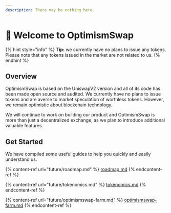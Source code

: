 ```yaml
---
description: There may be nothing here.
---
```


# 👋 Welcome to OptimismSwap

{% hint style="info" %}
T**ip:** we currently have no plans to issue any tokens. Please note that any tokens issued in the market are not related to us.
{% endhint %}

## Overview

OptimismSwap is based on the UniswapV2 version and all of its code has been made open source and audited. We currently have no plans to issue tokens and are averse to market speculation of worthless tokens. However, we remain optimistic about blockchain technology.

We will continue to work on building our product and OptimismSwap is more than just a decentralized exchange, as we plan to introduce additional valuable features.



## Get Started

We have compiled some useful guides to help you quickly and easily understand us.

{% content-ref url="future/roadmap.md" %}
[roadmap.md](future/roadmap.md)
{% endcontent-ref %}

{% content-ref url="future/tokenomics.md" %}
[tokenomics.md](future/tokenomics.md)
{% endcontent-ref %}

{% content-ref url="future/optimismswap-farm.md" %}
[optimismswap-farm.md](future/optimismswap-farm.md)
{% endcontent-ref %}

